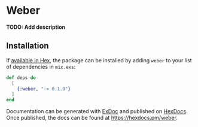 # Weber

**TODO: Add description**

## Installation

If [available in Hex](https://hex.pm/docs/publish), the package can be installed
by adding `weber` to your list of dependencies in `mix.exs`:

```elixir
def deps do
  [
    {:weber, "~> 0.1.0"}
  ]
end
```

Documentation can be generated with [ExDoc](https://github.com/elixir-lang/ex_doc)
and published on [HexDocs](https://hexdocs.pm). Once published, the docs can
be found at <https://hexdocs.pm/weber>.

